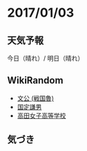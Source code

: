 # 2017/01/03

## 天気予報

今日（晴れ）/ 明日（晴れ）

## WikiRandom

* [文公 (戦国魯)](https://ja.wikipedia.org/wiki/%E6%96%87%E5%85%AC_%28%E6%88%A6%E5%9B%BD%E9%AD%AF%29)
* [国定謙男](https://ja.wikipedia.org/wiki/%E5%9B%BD%E5%AE%9A%E8%AC%99%E7%94%B7)
* [高田女子高等学校](https://ja.wikipedia.org/wiki/%E9%AB%98%E7%94%B0%E5%A5%B3%E5%AD%90%E9%AB%98%E7%AD%89%E5%AD%A6%E6%A0%A1)

## 気づき


